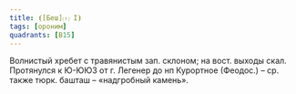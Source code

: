 ```yaml
---
title: ⦗[Беш]⒯ I⦘
tags: [ороним]
quadrants: [В15]
---
```


Волнистый хребет с травянистым зап. склоном; на вост. выходы скал. Протянулся к
Ю-ЮЮЗ от г. Легенер до нп Курортное (Феодос.) – ср. также тюрк. башташ –
«надгробный камень».
